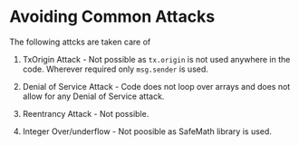 
# Avoiding Common Attacks

The following attcks are taken care of

1) TxOrigin Attack - Not possible as `tx.origin` is not used anywhere in the code. Wherever required only `msg.sender` is used.  

2) Denial of Service Attack - Code does not loop over arrays and does not allow for any Denial of Service attack.  

3) Reentrancy Attack - Not possible.  

4) Integer Over/underflow - Not poosible as SafeMath library is used.
